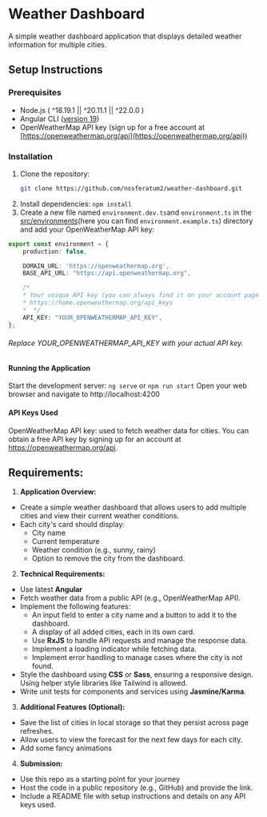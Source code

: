 # Weather Dashboard

A simple weather dashboard application that displays detailed weather information for multiple cities.

## Setup Instructions

### Prerequisites

* Node.js (	^18.19.1 || ^20.11.1 || ^22.0.0 )
* Angular CLI ([version 19](https://angular.dev/installation))
* OpenWeatherMap API key (sign up for a free account
  at [https://openweathermap.org/api](https://openweathermap.org/api))

### Installation

1. Clone the repository:
    ```bash
    git clone https://github.com/nosferatum2/weather-dashboard.git
    ```
2. Install dependencies: `npm install`
3. Create a new file named `environment.dev.ts`and `environment.ts` in the [src/environments]()(here you can find
   `environment.example.ts`) directory and add your
   OpenWeatherMap API key:

```typescript
export const environment = {
    production: false,

    DOMAIN_URL: 'https://openweathermap.org',
    BASE_API_URL: "https://api.openweathermap.org",

    /*
    * Your unique API key (you can always find it on your account page under the "API key" tab)
    * https://home.openweathermap.org/api_keys
    *  */
    API_KEY: "YOUR_OPENWEATHERMAP_API_KEY",
};
```

###### Replace YOUR_OPENWEATHERMAP_API_KEY with your actual API key.

#### Running the Application

Start the development server: `ng serve` or `npm run start`
Open your web browser and navigate to http://localhost:4200

#### API Keys Used

OpenWeatherMap API key: used to fetch weather data for cities. You can obtain a free API key by signing up for an
account at https://openweathermap.org/api.

## Requirements:

1. **Application Overview:**

- Create a simple weather dashboard that allows users to add multiple cities and view their current weather conditions.
- Each city's card should display:
    - City name
    - Current temperature
    - Weather condition (e.g., sunny, rainy)
    - Option to remove the city from the dashboard.

2. **Technical Requirements:**

- Use latest **Angular**
- Fetch weather data from a public API (e.g., OpenWeatherMap API).
- Implement the following features:
    - An input field to enter a city name and a button to add it to the dashboard.
    - A display of all added cities, each in its own card.
    - Use **RxJS** to handle API requests and manage the response data.
    - Implement a loading indicator while fetching data.
    - Implement error handling to manage cases where the city is not found.
- Style the dashboard using **CSS** or **Sass**, ensuring a responsive design.
  Using helper style libraries like Tailwind is allowed.
- Write unit tests for components and services using **Jasmine/Karma**.

3. **Additional Features (Optional):**

- Save the list of cities in local storage so that they persist across page refreshes.
- Allow users to view the forecast for the next few days for each city.
- Add some fancy animations

4. **Submission:**

- Use this repo as a starting point for your journey
- Host the code in a public repository (e.g., GitHub) and provide the link.
- Include a README file with setup instructions and details on any API keys used.
